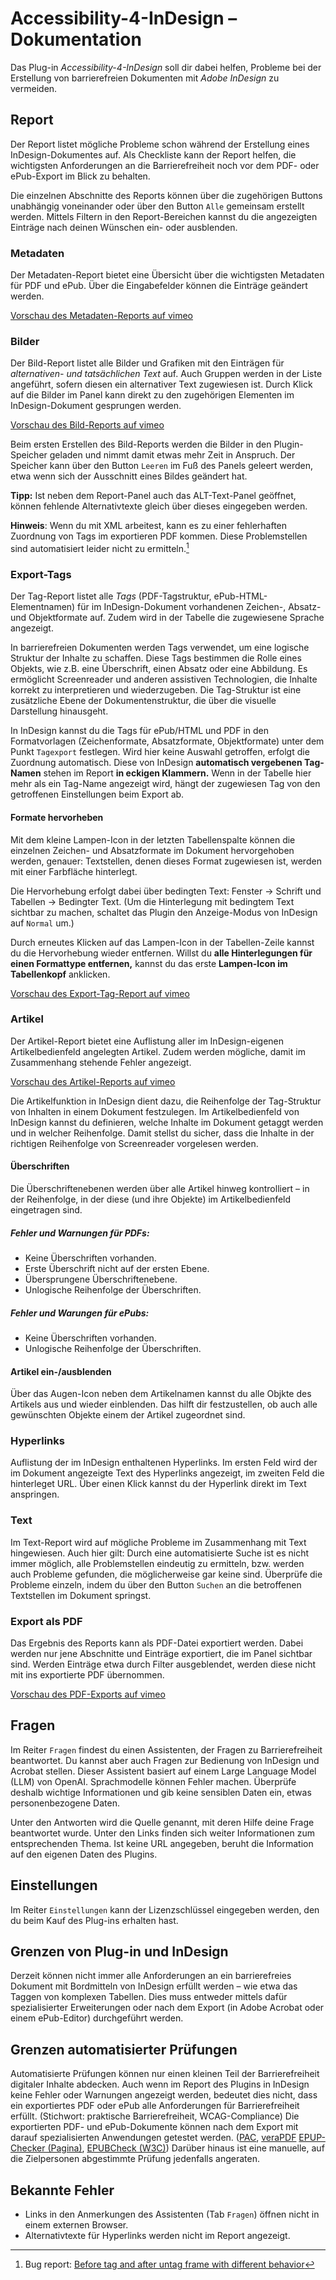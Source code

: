 
# Accessibility-4-InDesign – Dokumentation

Das Plug-in *Accessibility-4-InDesign* soll dir dabei helfen, Probleme bei der Erstellung von barrierefreien Dokumenten mit *Adobe InDesign* zu vermeiden.

## Report

Der Report listet mögliche Probleme schon während der Erstellung eines InDesign-Dokumentes auf. Als Checkliste kann der Report helfen, die wichtigsten Anforderungen an die Barrierefreiheit noch vor dem PDF- oder ePub-Export im Blick zu behalten.

Die einzelnen Abschnitte des Reports können über die zugehörigen Buttons unabhängig voneinander oder über den Button `Alle` gemeinsam erstellt werden. Mittels Filtern in den Report-Bereichen kannst du die angezeigten Einträge nach deinen Wünschen ein- oder ausblenden.

### Metadaten
Der Metadaten-Report bietet eine Übersicht über die wichtigsten Metadaten für PDF und ePub. Über die Eingabefelder können die Einträge geändert werden.

[Vorschau des Metadaten-Reports auf vimeo](https://vimeo.com/1036508410)

### Bilder
Der Bild-Report listet alle Bilder und Grafiken mit den Einträgen für *alternativen- und tatsächlichen Text* auf. Auch Gruppen werden in der Liste angeführt, sofern diesen ein alternativer Text zugewiesen ist. Durch Klick auf die Bilder im Panel kann direkt zu den zugehörigen Elementen im InDesign-Dokument gesprungen werden.

[Vorschau des Bild-Reports auf vimeo](https://vimeo.com/1031495125)

Beim ersten Erstellen des Bild-Reports werden die Bilder in den Plugin-Speicher geladen und nimmt damit etwas mehr Zeit in Anspruch. Der Speicher kann über den Button `Leeren` im Fuß des Panels geleert werden, etwa wenn sich der Ausschnitt eines Bildes geändert hat.

**Tipp:** Ist neben dem Report-Panel auch das ALT-Text-Panel geöffnet, können fehlende Alternativtexte gleich über dieses eingegeben werden.

**Hinweis**: Wenn du mit XML arbeitest, kann es zu einer fehlerhaften Zuordnung von Tags im exportieren PDF kommen. Diese Problemstellen sind automatisiert leider nicht zu ermitteln.[^1]

[^1]: Bug report: [Before tag and after untag frame with different behavior](https://indesign.uservoice.com/forums/601180-adobe-indesign-bugs/suggestions/49266116)

### Export-Tags
Der Tag-Report listet alle *Tags* (PDF-Tagstruktur, ePub-HTML-Elementnamen) für im InDesign-Dokument vorhandenen Zeichen-, Absatz- und Objektformate auf. Zudem wird in der Tabelle die zugewiesene Sprache angezeigt.

In barrierefreien Dokumenten werden Tags verwendet, um eine logische Struktur der Inhalte zu schaffen. Diese Tags bestimmen die Rolle eines Objekts, wie z.B. eine Überschrift, einen Absatz oder eine Abbildung. Es ermöglicht Screenreader und anderen assistiven Technologien, die Inhalte korrekt zu interpretieren und wiederzugeben. Die Tag-Struktur ist eine zusätzliche Ebene der Dokumentenstruktur, die über die visuelle Darstellung hinausgeht. 

In InDesign kannst du die Tags für ePub/HTML und PDF in den Formatvorlagen (Zeichenformate, Absatzformate, Objektformate) unter dem Punkt `Tagexport` festlegen. Wird hier keine Auswahl getroffen, erfolgt die Zuordnung automatisch. Diese von InDesign **automatisch vergebenen Tag-Namen** stehen im Report **in eckigen Klammern.** Wenn in der Tabelle hier mehr als ein Tag-Name angezeigt wird, hängt der zugewiesen Tag von den getroffenen Einstellungen beim Export ab.

#### Formate hervorheben

Mit dem kleine Lampen-Icon in der letzten Tabellenspalte können die einzelnen Zeichen- und Absatzformate im Dokument hervorgehoben werden, genauer: Textstellen, denen dieses Format zugewiesen ist, werden mit einer Farbfläche hinterlegt. 

Die Hervorhebung erfolgt dabei über bedingten Text: Fenster → Schrift und Tabellen → Bedingter Text. (Um die Hinterlegung mit bedingtem Text sichtbar zu machen, schaltet das Plugin den Anzeige-Modus von InDesign auf `Normal` um.)

Durch erneutes Klicken auf das Lampen-Icon in der Tabellen-Zeile kannst du die Hervorhebung wieder entfernen. Willst du **alle Hinterlegungen für einen Formattype entfernen,** kannst du das erste **Lampen-Icon im Tabellenkopf** anklicken.

[Vorschau des Export-Tag-Report auf vimeo](https://vimeo.com/1036510247)

### Artikel
Der Artikel-Report bietet eine Auflistung aller im InDesign-eigenen Artikelbedienfeld angelegten Artikel. Zudem werden mögliche, damit im Zusammenhang stehende Fehler angezeigt.

[Vorschau des Artikel-Reports auf vimeo](https://vimeo.com/1044736860)

Die Artikelfunktion in InDesign dient dazu, die Reihenfolge der Tag-Struktur von Inhalten in einem Dokument festzulegen. Im Artikelbedienfeld von InDesign kannst du definieren, welche Inhalte im Dokument getaggt werden und in welcher Reihenfolge. Damit stellst du sicher, dass die Inhalte in der richtigen Reihenfolge von Screenreader vorgelesen werden.

#### Überschriften

Die Überschriftenebenen werden über alle Artikel hinweg kontrolliert – in der Reihenfolge, in der diese (und ihre Objekte) im Artikelbedienfeld eingetragen sind.

##### Fehler und Warnungen für PDFs: 

- Keine Überschriften vorhanden.
- Erste Überschrift nicht auf der ersten Ebene.
- Übersprungene Überschriftenebene.
- Unlogische Reihenfolge der Überschriften.

##### Fehler und Warungen für ePubs:

- Keine Überschriften vorhanden.
- Unlogische Reihenfolge der Überschriften.

#### Artikel ein-/ausblenden

Über das Augen-Icon neben dem Artikelnamen kannst du alle Objkte des Artikels aus und wieder einblenden. Das hilft dir festzustellen, ob auch alle gewünschten Objekte einem der Artikel zugeordnet sind. 

### Hyperlinks

Auflistung der im InDesign enthaltenen Hyperlinks. Im ersten Feld wird der im Dokument angezeigte Text des Hyperlinks angezeigt, im zweiten Feld die hinterleget URL. Über einen Klick kannst du der Hyperlink direkt im Text anspringen.

### Text

Im Text-Report wird auf mögliche Probleme im Zusammenhang mit Text hingewiesen. Auch hier gilt: Durch eine automatisierte Suche ist es nicht immer möglich, alle Problemstellen eindeutig zu ermitteln, bzw. werden auch Probleme gefunden, die möglicherweise gar keine sind. Überprüfe die Probleme einzeln, indem du über den Button `Suchen` an die betroffenen Textstellen im Dokument springst.

### Export als PDF

Das Ergebnis des Reports kann als PDF-Datei exportiert werden. Dabei werden nur jene Abschnitte und Einträge exportiert, die im Panel sichtbar sind. Werden Einträge etwa durch Filter ausgeblendet, werden diese nicht mit ins exportierte PDF übernommen.

[Vorschau des PDF-Exports auf vimeo](https://vimeo.com/1053449077)

## Fragen

Im Reiter `Fragen` findest du einen Assistenten, der Fragen zu Barrierefreiheit beantwortet. Du kannst aber auch Fragen zur Bedienung von InDesign und Acrobat stellen. Dieser Assistent basiert auf einem Large Language Model (LLM) von OpenAI. Sprachmodelle können Fehler machen. Überprüfe deshalb wichtige Informationen und gib keine sensiblen Daten ein, etwas personenbezogene Daten.

Unter den Antworten wird die Quelle genannt, mit deren Hilfe deine Frage beantwortet wurde. Unter den Links finden sich weiter Informationen zum entsprechenden Thema. Ist keine URL angegeben, beruht die Information auf den eigenen Daten des Plugins.

## Einstellungen

Im Reiter `Einstellungen` kann der Lizenzschlüssel eingegeben werden, den du beim Kauf des Plug-ins erhalten hast.

## Grenzen von Plug-in und InDesign

Derzeit können nicht immer alle Anforderungen an ein barrierefreies Dokument mit Bordmitteln von InDesign erfüllt werden – wie etwa das Taggen von komplexen Tabellen. Dies muss entweder mittels dafür spezialisierter Erweiterungen oder nach dem Export (in Adobe Acrobat oder einem ePub-Editor) durchgeführt werden.

## Grenzen automatisierter Prüfungen

Automatisierte Prüfungen können nur einen kleinen Teil der Barrierefreiheit digitaler Inhalte abdecken. Auch wenn im Report des Plugins in InDesign keine Fehler oder Warnungen angezeigt werden, bedeutet dies nicht, dass ein exportiertes PDF oder ePub alle Anforderungen für Barrierefreiheit erfüllt. (Stichwort: praktische Barrierefreiheit, WCAG-Compliance) Die exportierten PDF- und ePub-Dokumente können nach dem Export mit darauf spezialisierten Anwendungen getestet werden. ([PAC](https://pac.pdf-accessibility.org/de), [veraPDF](https://verapdf.org/) [EPUP-Checker (Pagina)](https://pagina.gmbh/startseite/leistungen/publishing-softwareloesungen/epub-checker/), [EPUBCheck (W3C)](https://www.w3.org/publishing/epubcheck/)) Darüber hinaus ist eine manuelle, auf die Zielpersonen abgestimmte Prüfung jedenfalls angeraten.

## Bekannte Fehler

- Links in den Anmerkungen des Assistenten (Tab  `Fragen`) öffnen nicht in einem externen Browser.
- Alternativtexte für Hyperlinks werden nicht im Report angezeigt.
